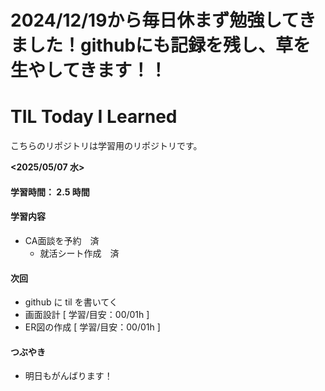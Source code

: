 # 2024/12/19から毎日休まず勉強してきました！githubにも記録を残し、草を生やしてきます！！
# TIL Today I Learned
こちらのリポジトリは学習用のリポジトリです。

**<2025/05/07 水>**
#### 学習時間： 2.5 時間

#### 学習内容
- CA面談を予約　済
  - 就活シート作成　済

#### 次回
- github に til を書いてく
- 画面設計 [ 学習/目安：00/01h ]
- ER図の作成 [ 学習/目安：00/01h ]

#### つぶやき
- 明日もがんばります！